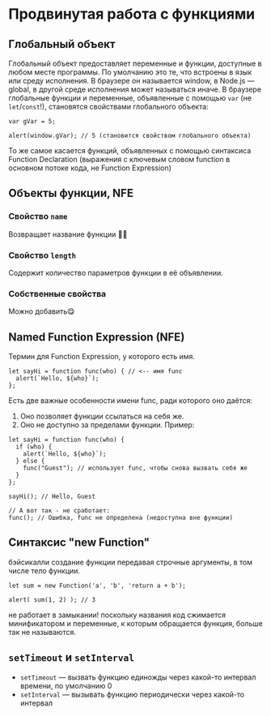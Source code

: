 # Продвинутая работа с функциями
## Глобальный объект
Глобальный объект предоставляет переменные и функции, доступные в любом месте программы. По умолчанию это те, что встроены в язык или среду исполнения.
В браузере он называется window, в Node.js — global, в другой среде исполнения может называться иначе.
В браузере глобальные функции и переменные, объявленные с помощью `var` (не `let`/`const`!), становятся свойствами глобального объекта:
```
var gVar = 5;

alert(window.gVar); // 5 (становится свойством глобального объекта)
```
То же самое касается функций, объявленных с помощью синтаксиса Function Declaration (выражения с ключевым словом function в основном потоке кода, не Function Expression)
## Объекты функции, NFE
### Свойство `name`
Возвращает название функции 🤷‍♀️
### Свойство `length`
Содержит количество параметров функции в её объявлении.
### Собственные свойства
Можно добавить😋

## Named Function Expression (NFE)
Термин для Function Expression, у которого есть имя.
```
let sayHi = function func(who) { // <-- имя func
  alert(`Hello, ${who}`);
};
```
Есть две важные особенности имени func, ради которого оно даётся:
1. Оно позволяет функции ссылаться на себя же.
2. Оно не доступно за пределами функции.
Пример:
```
let sayHi = function func(who) {
  if (who) {
    alert(`Hello, ${who}`);
  } else {
    func("Guest"); // использует func, чтобы снова вызвать себя же
  }
};

sayHi(); // Hello, Guest

// А вот так - не cработает:
func(); // Ошибка, func не определена (недоступна вне функции)
```
## Синтаксис "new Function"
бэйсикалли создание функции передавая строчные аргументы, в том числе тело функции.
```
let sum = new Function('a', 'b', 'return a + b');

alert( sum(1, 2) ); // 3
```
не работает в замыкании! поскольку названия код сжимается минификатором и переменные, к которым обращается функция, больше так не называются.
## `setTimeout` и `setInterval`
- `setTimeout` — вызвать функцию единожды через какой-то интервал времени, по умолчанию 0
- `setInterval` — вызывать функцию периодически через какой-то интервал

